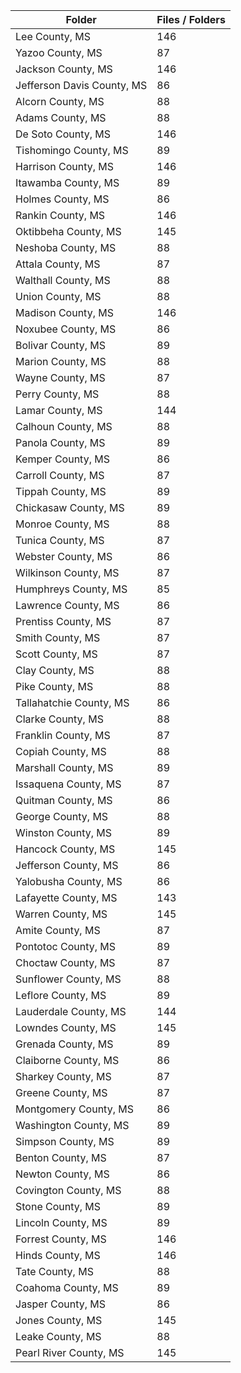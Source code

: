 | Folder                     |   Files / Folders |
|----------------------------|-------------------|
| Lee County, MS             |               146 |
| Yazoo County, MS           |                87 |
| Jackson County, MS         |               146 |
| Jefferson Davis County, MS |                86 |
| Alcorn County, MS          |                88 |
| Adams County, MS           |                88 |
| De Soto County, MS         |               146 |
| Tishomingo County, MS      |                89 |
| Harrison County, MS        |               146 |
| Itawamba County, MS        |                89 |
| Holmes County, MS          |                86 |
| Rankin County, MS          |               146 |
| Oktibbeha County, MS       |               145 |
| Neshoba County, MS         |                88 |
| Attala County, MS          |                87 |
| Walthall County, MS        |                88 |
| Union County, MS           |                88 |
| Madison County, MS         |               146 |
| Noxubee County, MS         |                86 |
| Bolivar County, MS         |                89 |
| Marion County, MS          |                88 |
| Wayne County, MS           |                87 |
| Perry County, MS           |                88 |
| Lamar County, MS           |               144 |
| Calhoun County, MS         |                88 |
| Panola County, MS          |                89 |
| Kemper County, MS          |                86 |
| Carroll County, MS         |                87 |
| Tippah County, MS          |                89 |
| Chickasaw County, MS       |                89 |
| Monroe County, MS          |                88 |
| Tunica County, MS          |                87 |
| Webster County, MS         |                86 |
| Wilkinson County, MS       |                87 |
| Humphreys County, MS       |                85 |
| Lawrence County, MS        |                86 |
| Prentiss County, MS        |                87 |
| Smith County, MS           |                87 |
| Scott County, MS           |                87 |
| Clay County, MS            |                88 |
| Pike County, MS            |                88 |
| Tallahatchie County, MS    |                86 |
| Clarke County, MS          |                88 |
| Franklin County, MS        |                87 |
| Copiah County, MS          |                88 |
| Marshall County, MS        |                89 |
| Issaquena County, MS       |                87 |
| Quitman County, MS         |                86 |
| George County, MS          |                88 |
| Winston County, MS         |                89 |
| Hancock County, MS         |               145 |
| Jefferson County, MS       |                86 |
| Yalobusha County, MS       |                86 |
| Lafayette County, MS       |               143 |
| Warren County, MS          |               145 |
| Amite County, MS           |                87 |
| Pontotoc County, MS        |                89 |
| Choctaw County, MS         |                87 |
| Sunflower County, MS       |                88 |
| Leflore County, MS         |                89 |
| Lauderdale County, MS      |               144 |
| Lowndes County, MS         |               145 |
| Grenada County, MS         |                89 |
| Claiborne County, MS       |                86 |
| Sharkey County, MS         |                87 |
| Greene County, MS          |                87 |
| Montgomery County, MS      |                86 |
| Washington County, MS      |                89 |
| Simpson County, MS         |                89 |
| Benton County, MS          |                87 |
| Newton County, MS          |                86 |
| Covington County, MS       |                88 |
| Stone County, MS           |                89 |
| Lincoln County, MS         |                89 |
| Forrest County, MS         |               146 |
| Hinds County, MS           |               146 |
| Tate County, MS            |                88 |
| Coahoma County, MS         |                89 |
| Jasper County, MS          |                86 |
| Jones County, MS           |               145 |
| Leake County, MS           |                88 |
| Pearl River County, MS     |               145 |